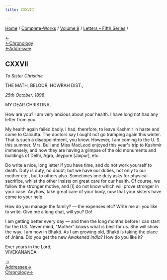 ```yaml
---
title: CXXVII

---
```

<div>

[Home](../../../index.htm) / [Complete-Works](../../complete_works.htm)
/ [Volume 9](../volume_9_contents.htm) / [Letters – Fifth
Series](letters_fifth_series_contents.htm) /

[←](126_your_highness.htm)  
[←Chronology](../../volume_8/epistles_fourth_series/134_haripada.htm)  
[←Addressee](118_christina.htm)

## CXXVII

*To Sister Christine*

THE MATH, BELOOR, HOWRAH DIST.,

*25th October, 1898*.

MY DEAR CHRISTINA,

How are you? I am very anxious about your health. I have long not had
any letter from you.

My health again failed badly. I had, therefore, to leave Kashmir in
haste and come to Calcutta. The doctors say I ought not go tramping
again this winter. That is such a disappointment, you know. However, I
am coming to the U. S. this summer. Mrs. Bull and Miss MacLeod enjoyed
this year's trip to Kashmir immensely, and now they are having a glimpse
of the old monuments and buildings of Delhi, Agra, Jeypore \[Jaipur\],
etc.

Do write a nice, long letter if you have time, and do not work yourself
to death. Duty is duty, no doubt; but we have our duties, not only to
our mother etc., but to others also. Sometimes one duty asks for
physical sacrifice, whilst the other insists on great care for our
health. Of course, we follow the stronger motive, and \[I\] do not know
which will prove stronger in your case. Anyhow, take great care of your
body, now that your sisters have come to your help.

How do you manage the family? — the expenses etc? Write me all you like
to write. Give me a long chat, will you? Do!

I am getting better every day — and then the long months before I can
start for the U.S. Never mind, "Mother" knows what is best for us. She
will show the way. I am now in Bhakti. As I am growing old, Bhakti is
taking the place of Jnâna. Did you get the new *Awakened India*? How do
you like it?

Ever yours in the Lord,  
VIVEKANANDA

[→](128_your_highness.htm)  
[Addressee→](132_christina.htm)  
[Chronology→](../../volume_5/epistles_first_series/086_your_highness.htm)

</div>

